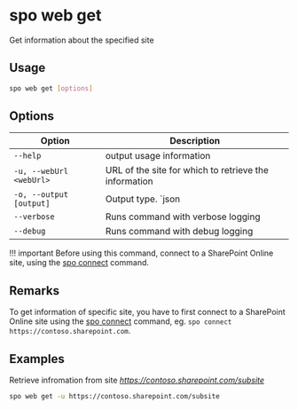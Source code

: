 # spo web get

Get information about the specified site

## Usage

```sh
spo web get [options]
```

## Options

Option|Description
------|-----------
`--help`|output usage information
`-u, --webUrl <webUrl>`|URL of the site for which to retrieve the information
`-o, --output [output]`|Output type. `json|text`. Default `text`
`--verbose`|Runs command with verbose logging
`--debug`|Runs command with debug logging

!!! important
    Before using this command, connect to a SharePoint Online site, using the [spo connect](../connect.md) command.

## Remarks

To get information of specific site, you have to first connect to a SharePoint Online site using the [spo connect](../connect.md) command, eg. `spo connect https://contoso.sharepoint.com`.

## Examples

Retrieve infromation from site _https://contoso.sharepoint.com/subsite_

```sh
spo web get -u https://contoso.sharepoint.com/subsite
```